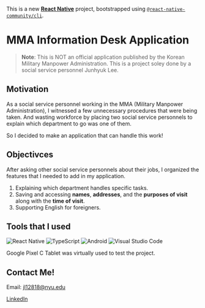 This is a new [**React Native**](https://reactnative.dev) project, bootstrapped using [`@react-native-community/cli`](https://github.com/react-native-community/cli).

# MMA Information Desk Application

>**Note**: This is NOT an official application published by the Korean Military Manpower Administration. This is a project soley done by a social service personnel Junhyuk Lee.

## Motivation

As a social service personnel working in the MMA (Military Manpower Administration), I witnessed a few unnecessary procedures that were being taken. And wasting workforce by placing two social service personnels to explain which department to go was one of them. 

So I decided to make an application that can handle this work! 

## Objectivces

After asking other social service personnels about their jobs, I organized the features that I needed to add in my application.
1. Explaining which department handles specific tasks.
2. Saving and accessing **names**, **addresses**, and the **purposes of visit** along with the **time of visit**.
3. Supporting English for foreigners.

## Tools that I used
![React Native](https://img.shields.io/badge/react_native-%2320232a.svg?style=for-the-badge&logo=react&logoColor=%2361DAFB) 
![TypeScript](https://img.shields.io/badge/typescript-%23007ACC.svg?style=for-the-badge&logo=typescript&logoColor=white) 
![Android](https://img.shields.io/badge/Android-3DDC84?style=for-the-badge&logo=android&logoColor=white)
![Visual Studio Code](https://img.shields.io/badge/Visual%20Studio%20Code-0078d7.svg?style=for-the-badge&logo=visual-studio-code&logoColor=white)

Google Pixel C Tablet was virtually used to test the project. 

## Contact Me!
Email: jl12818@nyu.edu

[LinkedIn](https://www.linkedin.com/in/juno-lee-a38382287/)

